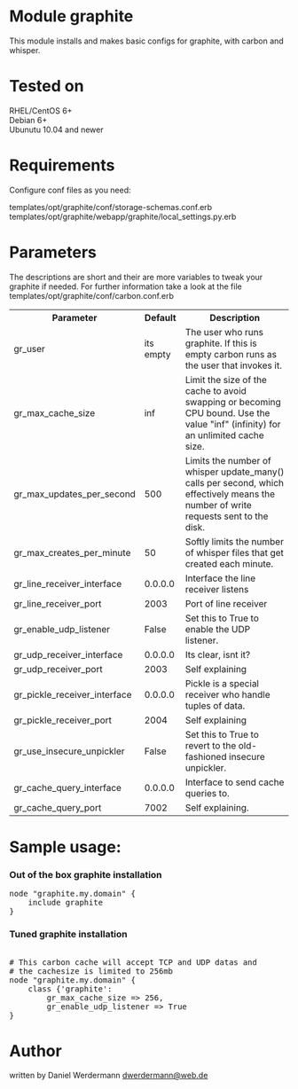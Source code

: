 # Module graphite

This module installs and makes basic configs for graphite, with carbon and whisper.

# Tested on
RHEL/CentOS 6+  
Debian 6+  
Ubunutu 10.04 and newer

# Requirements

Configure conf files as you need: 

templates/opt/graphite/conf/storage-schemas.conf.erb  
templates/opt/graphite/webapp/graphite/local_settings.py.erb  

# Parameters

The descriptions are short and their are more variables to tweak your graphite if needed.
For further information take a look at the file templates/opt/graphite/conf/carbon.conf.erb

<table>
  <tr>
  	<th>Parameter</th><th>Default</th><th>Description</th>
  </tr>
  <tr>
    <td>gr_user</td><td> its empty </td><td>The user who runs graphite. If this is empty carbon runs as the user that invokes it.</td>
  </tr>
  <tr>
    <td>gr_max_cache_size</td><td>inf</td><td>Limit the size of the cache to avoid swapping or becoming CPU bound. Use the value "inf" (infinity) for an unlimited cache size.</td>
  </tr>
  <tr>
    <td>gr_max_updates_per_second</td><td>500</td><td>Limits the number of whisper update_many() calls per second, which effectively means the number of write requests sent to the disk.</td>
  </tr>
  <tr>
    <td>gr_max_creates_per_minute</td><td>50</td><td>Softly limits the number of whisper files that get created each minute.</td>
  </tr>
  <tr>
    <td>gr_line_receiver_interface</td><td>0.0.0.0</td><td>Interface the line receiver listens</td>
  </tr>
  <tr>
    <td>gr_line_receiver_port</td><td>2003</td><td>Port of line receiver</td>
  </tr>
  <tr>
    <td>gr_enable_udp_listener</td><td>False</td><td>Set this to True to enable the UDP listener.</td>
  </tr>
  <tr>
    <td>gr_udp_receiver_interface</td><td>0.0.0.0</td><td>Its clear, isnt it?</td>
  </tr>
  <tr>
    <td>gr_udp_receiver_port</td><td>2003</td><td>Self explaining</td>
  </tr>
  <tr>
    <td>gr_pickle_receiver_interface</td><td>0.0.0.0</td><td>Pickle is a special receiver who handle tuples of data.</td>
  </tr>
  <tr>
    <td>gr_pickle_receiver_port</td><td>2004</td><td>Self explaining</td>
  </tr>
  <tr>
    <td>gr_use_insecure_unpickler</td><td>False</td><td>Set this to True to revert to the old-fashioned insecure unpickler.</td>
  </tr>
  <tr>
    <td>gr_cache_query_interface</td><td>0.0.0.0</td><td>Interface to send cache queries to.</td>
  </tr>
  <tr>
    <td>gr_cache_query_port</td><td>7002</td><td>Self explaining.</td>
  </tr>
</table>

# Sample usage:

### Out of the box graphite installation
<pre>
node "graphite.my.domain" {
	include graphite
}
</pre>

### Tuned graphite installation

<pre>

# This carbon cache will accept TCP and UDP datas and
# the cachesize is limited to 256mb
node "graphite.my.domain" {
	class {'graphite':
		gr_max_cache_size => 256,
		gr_enable_udp_listener => True
}
</pre>

# Author

written by Daniel Werdermann dwerdermann@web.de

